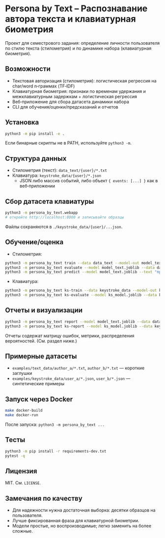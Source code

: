 # Persona by Text – Распознавание автора текста и клавиатурная биометрия

Проект для семестрового задания: определение личности пользователя по стилю текста (стилометрия) и по динамике набора (клавиатурная биометрия).

## Возможности
- Текстовая авторизация (стилометрия): логистическая регрессия на char/word n‑граммах (TF‑IDF)
- Клавиатурная биометрия: признаки по временам удержания и межклавиатурным задержкам + логистическая регрессия
- Веб‑приложение для сбора датасета динамики набора
- CLI для обучения/оценки/предсказаний и отчетов

## Установка
```bash
python3 -m pip install -e .
```
Если бинарные скрипты не в PATH, используйте `python3 -m`.

## Структура данных
- Стилометрия (текст): `data_text/{user}/*.txt`
- Клавиатура: `keystroke_data/{user}/*.json`
  - JSON либо массив событий, либо объект `{ events: [...] }` как в веб‑приложении

## Сбор датасета клавиатуры
```bash
python3 -m persona_by_text.webapp
# откройте http://localhost:8000 и записывайте образцы
```
Файлы сохраняются в `./keystroke_data/{user}/...json`.

## Обучение/оценка
- Стилометрия:
```bash
python3 -m persona_by_text train --data data_text --model-out model_text.joblib
python3 -m persona_by_text evaluate --model model_text.joblib --data data_text
python3 -m persona_by_text predict --model model_text.joblib --text "пример текста"
```
- Клавиатура:
```bash
python3 -m persona_by_text ks-train --data keystroke_data --model-out ks_model.joblib
python3 -m persona_by_text ks-evaluate --model ks_model.joblib --data keystroke_data
```

## Отчеты и визуализации
```bash
python3 -m persona_by_text report --model model_text.joblib --data data_text --out reports/text_report
python3 -m persona_by_text ks-report --model ks_model.joblib --data keystroke_data --out reports/ks_report
```
Отчеты содержат матрицу ошибок, метрики, распределения вероятностей. (См. раздел ниже.)

## Примерные датасеты
- `examples/text_data/author_a/*.txt`, `author_b/*.txt` — короткие заглушки
- `examples/keystroke_data/user_a/*.json`, `user_b/*.json` — синтетические примеры

## Запуск через Docker
```bash
make docker-build
make docker-run
```
После запуска: `python3 -m persona_by_text ...`

## Тесты
```bash
python3 -m pip install -r requirements-dev.txt
pytest -q
```

## Лицензия
MIT. См. `LICENSE`.

## Замечания по качеству
- Для надежности нужна достаточная выборка: десятки образцов на пользователя.
- Лучше фиксированная фраза для клавиатурной биометрии.
- Модели простые, но воспроизводимые; легко заменить на более сложные.
